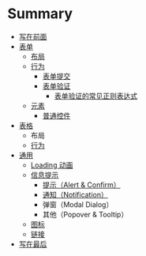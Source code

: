 # Summary

* [写在前面](README.md)
* [表单](chapter1.md)
    * [布局](布局.md)
    * [行为](行为.md)
        * [表单提交](form/biaodan_ti_jiao.md)
        * [表单验证](form/biao_dan_yan_zheng.md)
            * [表单验证的常见正则表达式](form/regular_experssions_.md)
    * [元素](form/yuan_su.md)
        * [普通控件](form/common_form_control.md)
* [表格](table.md)
    * 布局
    * [行为](行为.md)
* [通用](loading-动画.md)
    * [Loading 动画](common/loading_animation.md)
    * [信息提示](common/message_information_notification.md)
        * [提示（Alert & Confirm）](common/提示（alert--confirm）.md)
        * [通知（Notification）](common/通知（notification）.md)
        * 弹窗（Modal Dialog）
        * 其他（Popover & Tooltip）
    * [图标](common/icon.md)
    * [链接](links.md)
* [写在最后](xie_zai_zui_hou.md)

